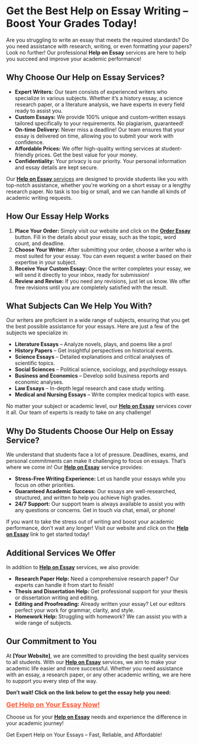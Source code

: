 <h1>Get the Best Help on Essay Writing – Boost Your Grades Today!</h1>

<p>Are you struggling to write an essay that meets the required standards? Do you need assistance with research, writing, or even formatting your papers? Look no further! Our professional <strong>Help on Essay</strong> services are here to help you succeed and improve your academic performance!</p>

<h2>Why Choose Our Help on Essay Services?</h2>

<ul>
  <li><strong>Expert Writers:</strong> Our team consists of experienced writers who specialize in various subjects. Whether it’s a history essay, a science research paper, or a literature analysis, we have experts in every field ready to assist you.</li>
  <li><strong>Custom Essays:</strong> We provide 100% unique and custom-written essays tailored specifically to your requirements. No plagiarism, guaranteed!</li>
  <li><strong>On-time Delivery:</strong> Never miss a deadline! Our team ensures that your essay is delivered on time, allowing you to submit your work with confidence.</li>
  <li><strong>Affordable Prices:</strong> We offer high-quality writing services at student-friendly prices. Get the best value for your money.</li>
  <li><strong>Confidentiality:</strong> Your privacy is our priority. Your personal information and essay details are kept secure.</li>
</ul>

<p>Our <a href="https://tinyurl.com/topessay?keyword=help+on+essay"><strong>Help on Essay</strong> services</a> are designed to provide students like you with top-notch assistance, whether you're working on a short essay or a lengthy research paper. No task is too big or small, and we can handle all kinds of academic writing requests.</p>

<h2>How Our Essay Help Works</h2>

<ol>
  <li><strong>Place Your Order:</strong> Simply visit our website and click on the <a href="https://tinyurl.com/topessay?keyword=help+on+essay"><strong>Order Essay</strong></a> button. Fill in the details about your essay, such as the topic, word count, and deadline.</li>
  <li><strong>Choose Your Writer:</strong> After submitting your order, choose a writer who is most suited for your essay. You can even request a writer based on their expertise in your subject.</li>
  <li><strong>Receive Your Custom Essay:</strong> Once the writer completes your essay, we will send it directly to your inbox, ready for submission!</li>
  <li><strong>Review and Revise:</strong> If you need any revisions, just let us know. We offer free revisions until you are completely satisfied with the result.</li>
</ol>

<h2>What Subjects Can We Help You With?</h2>

<p>Our writers are proficient in a wide range of subjects, ensuring that you get the best possible assistance for your essays. Here are just a few of the subjects we specialize in:</p>

<ul>
  <li><strong>Literature Essays</strong> – Analyze novels, plays, and poems like a pro!</li>
  <li><strong>History Papers</strong> – Get insightful perspectives on historical events.</li>
  <li><strong>Science Essays</strong> – Detailed explanations and critical analyses of scientific topics.</li>
  <li><strong>Social Sciences</strong> – Political science, sociology, and psychology essays.</li>
  <li><strong>Business and Economics</strong> – Develop solid business reports and economic analyses.</li>
  <li><strong>Law Essays</strong> – In-depth legal research and case study writing.</li>
  <li><strong>Medical and Nursing Essays</strong> – Write complex medical topics with ease.</li>
</ul>

<p>No matter your subject or academic level, our <a href="https://tinyurl.com/topessay?keyword=help+on+essay"><strong>Help on Essay</strong></a> services cover it all. Our team of experts is ready to take on any challenge!</p>

<h2>Why Do Students Choose Our Help on Essay Service?</h2>

<p>We understand that students face a lot of pressure. Deadlines, exams, and personal commitments can make it challenging to focus on essays. That’s where we come in! Our <a href="https://tinyurl.com/topessay?keyword=help+on+essay"><strong>Help on Essay</strong></a> service provides:</p>

<ul>
  <li><strong>Stress-Free Writing Experience:</strong> Let us handle your essays while you focus on other priorities.</li>
  <li><strong>Guaranteed Academic Success:</strong> Our essays are well-researched, structured, and written to help you achieve high grades.</li>
  <li><strong>24/7 Support:</strong> Our support team is always available to assist you with any questions or concerns. Get in touch via chat, email, or phone!</li>
</ul>

<p>If you want to take the stress out of writing and boost your academic performance, don’t wait any longer! Visit our website and click on the <a href="https://tinyurl.com/topessay?keyword=help+on+essay"><strong>Help on Essay</strong></a> link to get started today!</p>

<h2>Additional Services We Offer</h2>

<p>In addition to <a href="https://tinyurl.com/topessay?keyword=help+on+essay"><strong>Help on Essay</strong></a> services, we also provide:</p>

<ul>
  <li><strong>Research Paper Help:</strong> Need a comprehensive research paper? Our experts can handle it from start to finish!</li>
  <li><strong>Thesis and Dissertation Help:</strong> Get professional support for your thesis or dissertation writing and editing.</li>
  <li><strong>Editing and Proofreading:</strong> Already written your essay? Let our editors perfect your work for grammar, clarity, and style.</li>
  <li><strong>Homework Help:</strong> Struggling with homework? We can assist you with a wide range of subjects.</li>
</ul>

<h2>Our Commitment to You</h2>

<p>At <strong>[Your Website]</strong>, we are committed to providing the best quality services to all students. With our <a href="https://tinyurl.com/topessay?keyword=help+on+essay"><strong>Help on Essay</strong></a> services, we aim to make your academic life easier and more successful. Whether you need assistance with an essay, a research paper, or any other academic writing, we are here to support you every step of the way.</p>

<p><strong>Don’t wait! Click on the link below to get the essay help you need:</strong></p>

<a href="https://tinyurl.com/topessay?keyword=help+on+essay" style="font-size: 18px; color: #FF5733; font-weight: bold;">Get Help on Your Essay Now!</a>

<p>Choose us for your <a href="https://tinyurl.com/topessay?keyword=help+on+essay"><strong>Help on Essay</strong></a> needs and experience the difference in your academic journey!</p>
Get Expert Help on Your Essays – Fast, Reliable, and Affordable!
